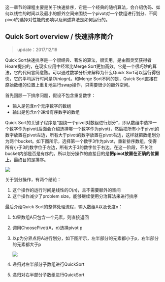 这一章节的课程主要是关于快速排序，它是一个经典的随机算法，会介绍伪码、如何以线性的时间以及最小的额外空间来围绕一个pivot对一个数组进行划分、不同pivot的选择对性能的影响以及阐述算法是如何运行的。

## Quick Sort overview / 快速排序简介

> update：2017/12/19

Quick Sort快速排序是一个很经典、著名的算法，很实用，是由图灵奖获得者Hoare提出的，在现实应用中经常比Merge Sort更加高效。它是一个很巧妙的算法，它的代码言简意赅。可以通过数学分析来解释为什么Quick Sort可以运行得很快，它的平均运行时间是$O(nlogn)$。和Merge Sort不同的是，Quick Sort直接在原始数组的位置上重复地进行swap操作，只需要很少的额外空间。

首先回顾一下排序问题，假设不包含重复数字：

- 输入是包含n个无序数字的数组
- 输出是包含n个递增有序数字的数组

Quick Sort的关键子程序是“围绕一个pivot对数组进行划分”，即从数组中选择一个数字作为pivot(后面会介绍选择哪一个数字作为pivot)，然后把所有小于pivot的数字放置在pivot左边，所有大于pivot的数字放置在pivot右边，这样就把数组划分为两个bucket。如下图所示，选择第一个数字3作为pivot，重新排序数组，使得所有小于3的数字位于左边，所有大于3的数字位于右边。在这一阶段，不关注bucket内部是否是有序的。所以划分操作的直接目的是**把pivot放置在正确的位置上**，最终目的是排序。

![](http://7xwggp.com1.z0.glb.clouddn.com/pivot.png)

关于划分操作，有两个结论：

1. 这个操作的运行时间是线性的$O(n)$，且不需要额外的空间
2. 这个操作减少了problem size，能够继续使用分治算法来进行排序

最后介绍Quick Sort的整体处理流程，输入数组A以及长度n：
1. 如果数组A只包含一个元素，则直接返回

2. 调用ChoosePivot(A，n)选择pivot p

3. 以p为分界点将A进行划分，如下图所示，左半部分的元素都小于p，右半部分的元素都大于p

   ![](http://7xwggp.com1.z0.glb.clouddn.com/partition.png)

4. 递归对左半部分子数组进行QuickSort

5. 递归对右半部分子数组进行QuickSort

